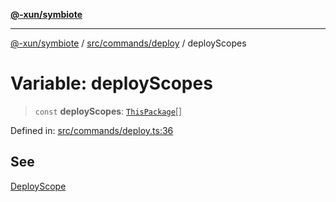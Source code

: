 [**@-xun/symbiote**](../../../../README.md)

***

[@-xun/symbiote](../../../../README.md) / [src/commands/deploy](../README.md) / deployScopes

# Variable: deployScopes

> `const` **deployScopes**: [`ThisPackage`](../../../configure/enumerations/ThisPackageGlobalScope.md#thispackage)[]

Defined in: [src/commands/deploy.ts:36](https://github.com/Xunnamius/symbiote/blob/a432129d36367c9c0fe2512d6ba837487d12f425/src/commands/deploy.ts#L36)

## See

[DeployScope](../../../configure/enumerations/ThisPackageGlobalScope.md)
